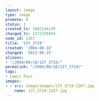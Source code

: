 ```yaml
---
layout: image
type: image
promote: 0
status: 1
created_ts: 1092144139
changed_ts: 1372159454
node_id: 1267
title: '137_3719'
created: '2004-08-10'
changed: '2013-06-25'
aliases:
- "/2004/08/10/137_3719/"
permalink: "/2004/08/10/137_3719/"
tags:
- Lewis Pass
images:
- - src: image/images/137_3719-1267.jpg
    name: 137_3719-1267.jpg
---
```


